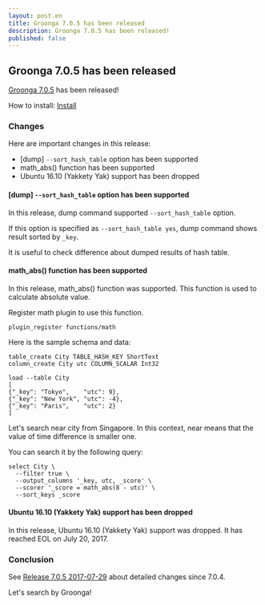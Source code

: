 ```yaml
---
layout: post.en
title: Groonga 7.0.5 has been released
description: Groonga 7.0.5 has been released!
published: false
---
```


## Groonga 7.0.5 has been released

[Groonga 7.0.5](/docs/news.html#release-7-0-5) has been released!

How to install: [Install](/docs/install.html)

### Changes

Here are important changes in this release:

  * [dump] `--sort_hash_table` option has been supported
  * math_abs() function has been supported
  * Ubuntu 16.10 (Yakkety Yak) support has been dropped

#### [dump] `--sort_hash_table` option has been supported

In this release, dump command supported `--sort_hash_table` option.

If this option is specified as `--sort_hash_table yes`, dump command shows result sorted by `_key`.

It is useful to check difference about dumped results of hash table.

#### math_abs() function has been supported

In this release, math_abs() function was supported. This function is used to calculate absolute value.

Register math plugin to use this function.

    plugin_register functions/math

Here is the sample schema and data:

    table_create City TABLE_HASH_KEY ShortText
    column_create City utc COLUMN_SCALAR Int32
  
    load --table City
    [
    {"_key": "Tokyo",    "utc": 9},
    {"_key": "New York", "utc": -4}, 
    {"_key": "Paris",    "utc": 2}
    ]
  
Let's search near city from Singapore. In this context, near means
that the value of time difference is smaller one.

You can search it by the following query:

    select City \
      --filter true \
      --output_columns '_key, utc, _score' \
      --scorer '_score = math_abs(8 - utc)' \
      --sort_keys _score

#### Ubuntu 16.10 (Yakkety Yak) support has been dropped

In this release, Ubuntu 16.10 (Yakkety Yak) support was dropped. It has reached EOL on July 20, 2017.

### Conclusion

See [Release 7.0.5 2017-07-29](/docs/news.html#release-7-0-5) about detailed changes since 7.0.4.

Let's search by Groonga!
